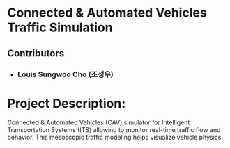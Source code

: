 # Connected & Automated Vehicles Traffic Simulation

## Contributors
- ### Louis Sungwoo Cho (조성우)

# Project Description:
Connected & Automated Vehicles (CAV) simulator for Intelligent Transportation Systems (ITS) allowing to monitor real-time traffic flow and behavior. This mesoscopic traffic modeling helps visualize vehicle physics. 

